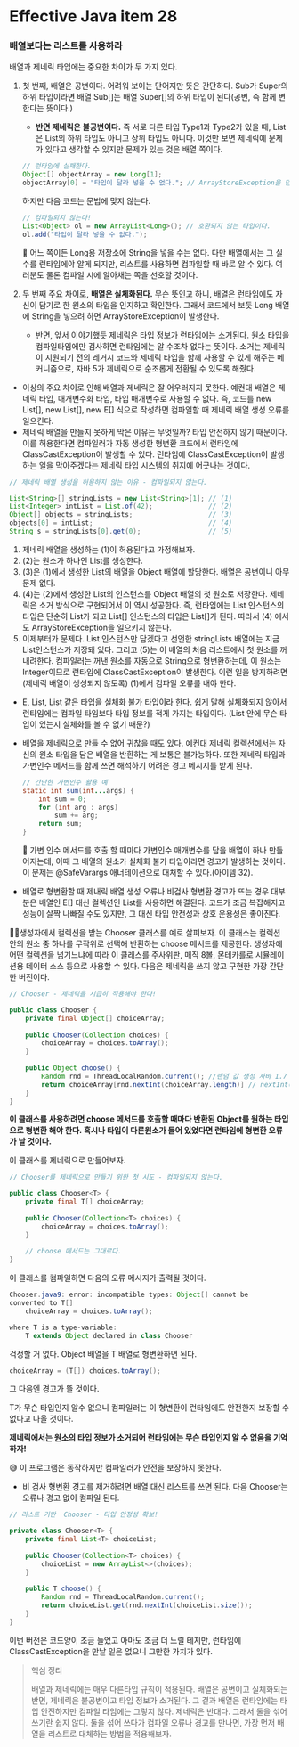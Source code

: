 # Effective Java item 28



### 배열보다는 리스트를 사용하라



배열과 제네릭 타입에는 중요한 차이가 두 가지 있다.

1. 첫 번째, 배열은 공변이다. 어려워 보이는 단어지만 뜻은 간단하다. Sub가 Super의 하위 타입이라면 배열 Sub[]는 배열 Super[]의 하위 타입이 된다(공변, 즉 함께 변한다는 뜻이다.) 

   - **반면 제네릭은 불공변이다.** 즉 서로 다른 타입 Type1과 Type2가 있을 때, List<Type1>은 List<Type2>의 하위 타입도 아니고 상위 타입도 아니다. 이것만 보면 제네릭에 문제가 있다고 생각할 수 있지만 문제가 있는 것은 배열 쪽이다.

   ```java
   // 런타임에 실패한다.
   Object[] objectArray = new Long[1];
   objectArray[0] = "타입이 달라 넣을 수 없다."; // ArrayStoreException을 던진다.
   ```

   하지만 다음 코드는 문법에 맞지 않는다.

   ```java
   // 컴파일되지 않는다!
   List<Object> ol = new ArrayList<Long>(); // 호환되지 않는 타입이다.
   ol.add("타입이 달라 넣을 수 없다.");
   ```

   🥺 어느 쪽이든 Long용 저장소에 String을 넣을 수는 없다. 다만 배열에서는 그 실수를 런타임에야 알게 되지만, 리스트를 사용하면 컴파일할 때 바로 알 수 있다. 여러분도 물론 컴파일 시에 알아채는 쪽을 선호할 것이다.

2. 두 번째 주요 차이로, **배열은 실체화된다.** 무슨 뜻인고 하니, 배열은 런타임에도 자신이 담기로 한 원소의 타입을 인지하고 확인한다. 그래서 코드에서 보듯 Long 배열에 String을 넣으려 하면 ArrayStoreException이 발생한다. 

   - 반면, 앞서 이야기했듯 제네릭은 타입 정보가 런타임에는 소거된다. 원소 타입을 컴파일타임에만 검사하면 런타임에는 알 수조차 없다는 뜻이다. 소거는 제네릭이 지원되기 전의 레거시 코드와 제네릭 타입을 함께 사용할 수 있게 해주는 메커니즘으로, 자바 5가 제네릭으로 순조롭게 전환될 수 있도록 해줬다.



- 이상의 주요 차이로 인해 배열과 제네릭은 잘 어우러지지 못한다. 예컨대 배열은 제네릭 타입, 매개변수화 타입, 타입 매개변수로 사용할 수 없다. 즉, 코드를 new List<E>[], new List<String>[], new E[] 식으로 작성하면 컴파일할 때 제네릭 배열 생성 오류를 일으킨다.
- 제네릭 배열을 만들지 못하게 막은 이유는 무엇일까? 타입 안전하지 않기 때문이다. 이를 허용한다면 컴파일러가 자동 생성한 형변환 코드에서 런타임에 ClassCastException이 발생할 수 있다. 런타임에 ClassCastException이 발생하는 일을 막아주겠다는 제네릭 타입 시스템의 취지에 어긋나는 것이다.



```java
// 제네릭 배열 생성을 허용하지 않는 이유 - 컴파일되지 않는다.

List<String>[] stringLists = new List<String>[1]; // (1)
List<Integer> intList = List.of(42); 			  // (2)
Object[] objects = stringLists;					  // (3)
objects[0] = intList;							  // (4)
String s = stringLists[0].get(0);				  // (5)	
```



1. 제네릭 배열을 생성하는 (1)이 허용된다고 가정해보자.
2. (2)는 원소가 하나인 List<Integer>를 생성한다.
3. (3)은 (1)에서 생성한 List<String>의 배열을 Object 배열에 할당한다. 배열은 공변이니 아무 문제 없다.
4. (4)는 (2)에서 생성한 List<Integer>의 인스턴스를 Object 배열의 첫 원소로 저장한다. 제네릭은 소거 방식으로 구현되어서 이 역시 성공한다. 즉, 런타임에는 List<Integer> 인스턴스의 타입은 단순히 List가 되고 List<Integer>[] 인스턴스의 타입은 List[]가 된다. 따라서 (4) 에서도 ArrayStoreException을 일으키지 않는다.
5. 이제부터가 문제다. List<String> 인스턴스만 담겠다고 선언한 stringLists 배열에는 지금 List<Integer>인스턴스가 저장돼 있다.  그리고 (5)는 이 배열의 처음 리스트에서 첫 원소를 꺼내려한다. 컴파일러는 꺼낸 원소를 자동으로 String으로 형변환하는데, 이 원소는 Integer이므로 런타임에 ClassCastException이 발생한다. 이런 일을 방지하려면 (제네릭 배열이 생성되지 않도록) (1)에서 컴파일 오류를 내야 한다.



- E, List<E>, List<String> 같은 타입을 실체화 불가 타입이라 한다. 쉽게 말해 실체화되지 않아서 런타임에는 컴파일 타임보다 타입 정보를 적게 가지는 타입이다. (List 안에 무슨 타입이 있는지 실체화를 볼 수 없기 때문?)

- 배열을 제네릭으로 만들 수 없어 귀찮을 때도 있다. 예컨대 제네릭 컬렉션에서는 자신의 원소 타입을 담은 배열을 반환하는 게 보통은 불가능하다. 또한 제네릭 타입과 가변인수 메서드를 함께 쓰면 해석하기 어려운 경고 메시지를 받게 된다.

  ```java
  // 간단한 가변인수 활용 예
  static int sum(int...args) {
      int sum = 0;
      for (int arg : args)
          sum += arg;
      return sum;
  }
  ```

  :notebook_with_decorative_cover: 가변 인수 메서드를 호출 할 때마다 가변인수 매개변수를 담을 배열이 하나 만들어지는데, 이때 그 배열의 원소가 실체화 불가 타입이라면 경고가 발생하는 것이다.  이 문제는 @SafeVarargs 애너테이션으로 대처할 수 있다.(아이템 32).

- 배열로 형변환할 때 제내릭 배열 생성 오류나 비검사 형변환 경고가 뜨는 경우 대부분은 배열인 E[] 대신 컬렉션인 List<E>를 사용하면 해결된다. 코드가 조금 복잡해지고 성능이 살짝 나빠질 수도 있지만, 그 대신 타입 안전성과 상호 운용성은 좋아진다.



🚀🚀생성자에서 컬렉션을 받는 Chooser 클래스를 예로 살펴보자. 이 클래스는 컬렉션 안의 원소 중 하나를 무작위로 선택해 반환하는 choose 메서드를 제공한다. 생성자에 어떤 컬렉션을 넘기느냐에 따라 이 클래스를 주사위판, 매직 8볼, 몬테카를로 시뮬레이션용 데이터 소스 등으로 사용할 수 있다. 다음은 제네릭을 쓰지 않고 구현한 가장 간단한 버전이다.

```java
// Chooser - 제네릭을 시급히 적용해야 한다!

public class Chooser {
    private final Object[] choiceArray;
    
    public Chooser(Collection choices) {
        choiceArray = choices.toArray();
    }
    
    public Object choose() {
        Random rnd = ThreadLocalRandom.current(); //랜덤 값 생성 자바 1.7 이후
        return choiceArray[rnd.nextInt(choiceArray.length)] // nextInt(최대값)으로 랜덤생성
    }
}
```

**이 클래스를 사용하려면 choose 메서드를 호출할 때마다 반환된 Object를 원하는 타입으로 형변환 해야 한다. 혹시나 타입이 다른원소가 들어 있었다면 런타임에 형변환 오류가 날 것이다.**



이 클래스를 제네릭으로 만들어보자.

```java
// Chooser를 제네릭으로 만들기 위한 첫 시도 - 컴파일되지 않는다.

public class Chooser<T> {
    private final T[] choiceArray;
    
    public Chooser(Collection<T> choices) {
        choiceArray = choices.toArray();
    }
    
    // choose 메서드는 그대로다.
} 
```

이 클래스를 컴파일하면 다음의 오류 메시지가 출력될 것이다.

```java
Chooser.java9: error: incompatible types: Object[] cannot be
converted to T[]
    choiceArray = choices.toArray();

where T is a type-variable:
	T extends Object declared in class Chooser
```

걱정할 거 없다. Object 배열을 T 배열로 형변환하면 된다.

```java
choiceArray = (T[]) choices.toArray();
```

그 다음엔 경고가 뜰 것이다.

T가 무슨 타입인지 알수 없으니 컴파일러는 이 형변환이 런타임에도 안전한지 보장할 수 없다고 나올 것이다.

**제네릭에서는 원소의 타입 정보가 소거되어 런타임에는 무슨 타입인지 알 수 없음을 기억하자!**

😅 이 프로그램은 동작하지만 컴파일러가 안전을 보장하지 못한다.



- 비 검사 형변환 경고를 제거하려면 배열 대신 리스트를 쓰면 된다. 다음 Chooser는 오류나 경고 없이 컴파일 된다.

```java
// 리스트 기반  Chooser - 타입 안정성 확보!

private class Chooser<T> {
    private final List<T> choiceList;
    
    public Chooser(Collection<T> choices) {
        choiceList = new ArrayList<>(choices);
    }
    
    public T choose() {
        Random rnd = ThreadLocalRandom.current();
        return choiceList.get(rnd.nextInt(choiceList.size());
    }
}
```

이번 버전은 코드양이 조금 늘었고 아마도 조금 더 느릴 테지만, 런타임에 ClassCastException을 만날 일은 없으니 그만한 가치가 있다.



> 핵심 정리
>
> 배열과 제네릭에는 매우 다른타입 규칙이 적용된다. 배열은 공변이고 실체화되는 반면, 제네릭은 불공변이고 타입 정보가 소거된다. 그 결과 배열은 런타임에는 타입 안전하지만 컴파일 타임에는 그렇지 않다. 제네릭은 반대다. 그래서 둘을 섞어 쓰기란 쉽지 않다. 둘을 섞어 쓰다가 컴파일 오류나 경고를 만나면, 가장 먼저 배열을 리스트로 대체하는 방법을 적용해보자.



